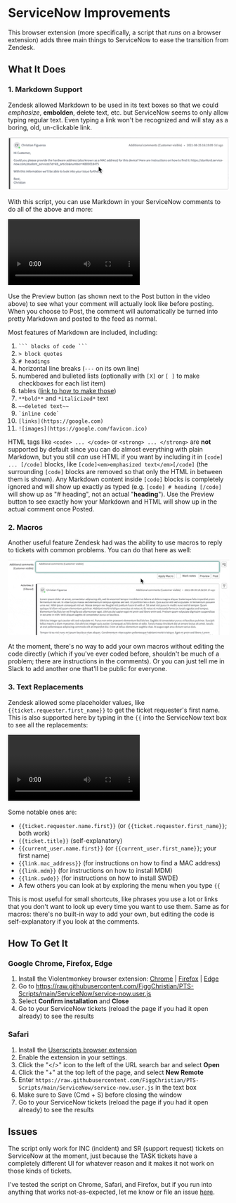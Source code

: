 # ServiceNow Improvements

This browser extension (more specifically, a script that *runs* on a browser extension) adds three main things to ServiceNow to ease the transition from Zendesk.

## What It Does

### 1. Markdown Support

Zendesk allowed Markdown to be used in its text boxes so that we could *emphasize*, **embolden**, ~~delete~~ text, etc. but ServiceNow seems to only allow typing regular text. Even typing a link won't be recognized and will stay as a boring, old, un-clickable link.

![An un-clickable link](https://github.com/FiggChristian/PTS-Scripts/blob/main/.github/assets/An%20Un-clickable%20Link.gif?raw=true)

With this script, you can use Markdown in your ServiceNow comments to do all of the above and more:

![Markdown Preview](https://github.com/FiggChristian/PTS-Scripts/blob/main/.github/assets/Markdown%20Preview.mov?raw=true)

Use the Preview button (as shown next to the Post button in the video above) to see what your comment will actually look like before posting. When you choose to Post, the comment will automatically be turned into pretty Markdown and posted to the feed as normal.

Most features of Markdown are included, including:

1. ` ``` blocks of code ``` `
2. `> block quotes`
3. `# headings`
4. horizontal line breaks (`---` on its own line)
5. numbered and bulleted lists (optionally with `[X]` or `[ ]` to make checkboxes for each list item)
6. tables ([link to how to make those](https://www.markdownguide.org/extended-syntax/#tables))
7. `**bold**` and `*italicized*` text
8. `~~deleted text~~`
7. <code>\`inline code\`</code>
8. `[links](https://google.com)`
9. `![images](https://google.com/favicon.ico)`

HTML tags like `<code> ... </code>` or `<strong> ... </strong>` are **not** supported by default since you can do almost everything with plain Markdown, but you still *can* use HTML if you want by including it in `[code] ... [/code]` blocks, like `[code]<em>emphasized text</em>[/code]` (the surrounding `[code]` blocks are removed so that only the HTML in between them is shown). Any Markdown content inside `[code]` blocks is completely ignored and will show up exactly as typed (e.g. `[code] # heading [/code]` will show up as "# heading", not an actual "**heading**"). Use the Preview button to see exactly how your Markdown and HTML will show up in the actual comment once Posted.

### 2. Macros

Another useful feature Zendesk had was the ability to use macros to reply to tickets with common problems. You can do that here as well:

![Macro Demo](https://github.com/FiggChristian/PTS-Scripts/blob/main/.github/assets/Macro%20Demo.gif?raw=true)

At the moment, there's no way to add your own macros without editing the code directly (which if you've ever coded before, shouldn't be much of a problem; there are instructions in the comments). Or you can just tell me in Slack to add another one that'll be public for everyone.

### 3. Text Replacements

Zendesk allowed some placeholder values, like `{{ticket.requester.first_name}}` to get the ticket requester's first name. This is also supported here by typing in the `{{` into the ServiceNow text box to see all the replacements:

![Replacement Demo](https://github.com/FiggChristian/PTS-Scripts/blob/main/.github/assets/Replacement%20Demo.mov?raw=true)

Some notable ones are:

- `{{ticket.requester.name.first}}` (or `{{ticket.requester.first_name}}`; both work)
- `{{ticket.title}}` (self-explanatory)
- `{{current_user.name.first}}` (or `{{current_user.first_name}}`; your first name)
- `{{link.mac_address}}` (for instructions on how to find a MAC address)
- `{{link.mdm}}` (for instructions on how to install MDM)
- `{{link.swde}}` (for instructions on how to install SWDE)
- A few others you can look at by exploring the menu when you type `{{`

This is most useful for small shortcuts, like phrases you use a lot or links that you don't want to look up every time you want to use them. Same as for macros: there's no built-in way to add your own, but editing the code is self-explanatory if you look at the comments.

## How To Get It

### Google Chrome, Firefox, Edge

1. Install the Violentmonkey browser extension: [Chrome](https://chrome.google.com/webstore/detail/violentmonkey/jinjaccalgkegednnccohejagnlnfdag?hl=en) | [Firefox](https://addons.mozilla.org/en-US/firefox/addon/violentmonkey/) | [Edge](https://microsoftedge.microsoft.com/addons/detail/violentmonkey/eeagobfjdenkkddmbclomhiblgggliao)
2. Go to https://raw.githubusercontent.com/FiggChristian/PTS-Scripts/main/ServiceNow/service-now.user.js
3. Select **Confirm installation** and **Close**
4. Go to your ServiceNow tickets (reload the page if you had it open already) to see the results

### Safari

1. Install the [Userscripts browser extension](https://apps.apple.com/us/app/userscripts/id1463298887?mt=12)
2. Enable the extension in your settings.
3. Click the "</>" icon to the left of the URL search bar and select **Open**
4. Click the "+" at the top left of the page, and select **New Remote**
5. Enter `https://raw.githubusercontent.com/FiggChristian/PTS-Scripts/main/ServiceNow/service-now.user.js` in the text box
6. Make sure to Save (Cmd + S) before closing the window
7. Go to your ServiceNow tickets (reload the page if you had it open already) to see the results

## Issues

The script only work for INC (incident) and SR (support request) tickets on ServiceNow at the moment, just because the TASK tickets have a completely different UI for whatever reason and it makes it not work on those kinds of tickets.

I've tested the script on Chrome, Safari, and Firefox, but if you run into anything that works not-as-expected, let me know or file an issue [here](https://github.com/FiggChristian/PTS-Scripts/issues).
